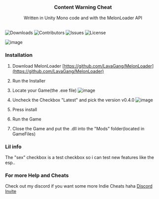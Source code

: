 <br/>
<p align="center">
  <h3 align="center">Content Warning Cheat</h3>

  <p align="center">
    Written in Unity Mono code and with the MelonLoader API
    <br/>
    <br/>
  </p>
</p>

![Downloads](https://img.shields.io/github/downloads/DXXNS/Content-Warning-Cheat/total) ![Contributors](https://img.shields.io/github/contributors/DXXNS/Content-Warning-Cheat?color=dark-green) ![Issues](https://img.shields.io/github/issues/DXXNS/Content-Warning-Cheat) ![License](https://img.shields.io/github/license/DXXNS/Content-Warning-Cheat) 

![image](https://github.com/DXXNS/Content-Warning-Cheat/assets/108888172/ed3dd92a-4d20-4faa-a3e7-f281f3593c66)


### Installation

1. Download MelonLoader [https://github.com/LavaGang/MelonLoader](https://github.com/LavaGang/MelonLoader)

2. Run the Installer

3. Locate your Game(the .exe file)
  ![image](https://github.com/DXXNS/Content-Warning-Cheat/assets/108888172/4d6e5ae9-5645-479f-a00e-609dc505d691)

4. Uncheck the Checkbox "Latest" and pick the version v0.4.0
  ![image](https://github.com/DXXNS/Content-Warning-Cheat/assets/108888172/808914d5-747f-4ab6-95d9-1ec260e00092)

5. Press install

6. Run the Game

7. Close the Game and put the .dll into the "Mods" folder(located in GameFiles)

### Lil info

The "sex" checkbox is a test checkbox so i can test new features like the esp..


### For more Help and Cheats

Check out my discord if you want some more Indie Cheats haha [Discord Invite](https://discord.gg/9SbuC8puFN)
